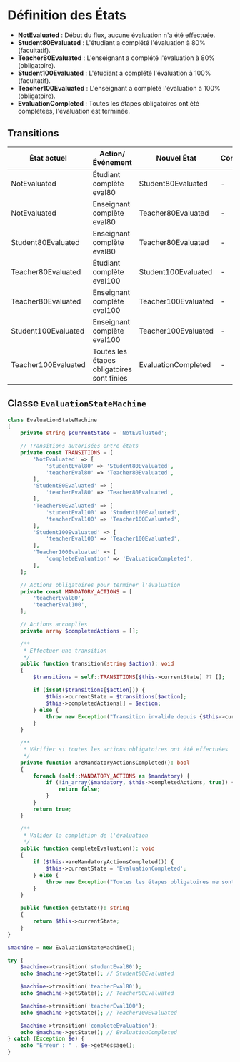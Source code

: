# Définition des États

- **NotEvaluated** : Début du flux, aucune évaluation n'a été effectuée.
- **Student80Evaluated** : L'étudiant a complété l'évaluation à 80% (facultatif).
- **Teacher80Evaluated** : L'enseignant a complété l'évaluation à 80% (obligatoire).
- **Student100Evaluated** : L'étudiant a complété l'évaluation à 100% (facultatif).
- **Teacher100Evaluated** : L'enseignant a complété l'évaluation à 100% (obligatoire).
- **EvaluationCompleted** : Toutes les étapes obligatoires ont été complétées, l'évaluation est terminée.

## Transitions

| État actuel             | Action/Événement                 | Nouvel État           | Condition   |
|-------------------------|----------------------------------|-----------------------|-------------|
| NotEvaluated            | Étudiant complète eval80         | Student80Evaluated    | -           |
| NotEvaluated            | Enseignant complète eval80       | Teacher80Evaluated    | -           |
| Student80Evaluated      | Enseignant complète eval80       | Teacher80Evaluated    | -           |
| Teacher80Evaluated      | Étudiant complète eval100        | Student100Evaluated   | -           |
| Teacher80Evaluated      | Enseignant complète eval100      | Teacher100Evaluated   | -           |
| Student100Evaluated     | Enseignant complète eval100      | Teacher100Evaluated   | -           |
| Teacher100Evaluated     | Toutes les étapes obligatoires sont finies | EvaluationCompleted  | -           |

## Classe `EvaluationStateMachine`

```php
class EvaluationStateMachine
{
    private string $currentState = 'NotEvaluated';

    // Transitions autorisées entre états
    private const TRANSITIONS = [
        'NotEvaluated' => [
            'studentEval80' => 'Student80Evaluated',
            'teacherEval80' => 'Teacher80Evaluated',
        ],
        'Student80Evaluated' => [
            'teacherEval80' => 'Teacher80Evaluated',
        ],
        'Teacher80Evaluated' => [
            'studentEval100' => 'Student100Evaluated',
            'teacherEval100' => 'Teacher100Evaluated',
        ],
        'Student100Evaluated' => [
            'teacherEval100' => 'Teacher100Evaluated',
        ],
        'Teacher100Evaluated' => [
            'completeEvaluation' => 'EvaluationCompleted',
        ],
    ];

    // Actions obligatoires pour terminer l'évaluation
    private const MANDATORY_ACTIONS = [
        'teacherEval80',
        'teacherEval100',
    ];

    // Actions accomplies
    private array $completedActions = [];

    /**
     * Effectuer une transition
     */
    public function transition(string $action): void
    {
        $transitions = self::TRANSITIONS[$this->currentState] ?? [];

        if (isset($transitions[$action])) {
            $this->currentState = $transitions[$action];
            $this->completedActions[] = $action;
        } else {
            throw new Exception("Transition invalide depuis {$this->currentState} avec action : $action");
        }
    }

    /**
     * Vérifier si toutes les actions obligatoires ont été effectuées
     */
    private function areMandatoryActionsCompleted(): bool
    {
        foreach (self::MANDATORY_ACTIONS as $mandatory) {
            if (!in_array($mandatory, $this->completedActions, true)) {
                return false;
            }
        }
        return true;
    }

    /**
     * Valider la complétion de l'évaluation
     */
    public function completeEvaluation(): void
    {
        if ($this->areMandatoryActionsCompleted()) {
            $this->currentState = 'EvaluationCompleted';
        } else {
            throw new Exception("Toutes les étapes obligatoires ne sont pas terminées.");
        }
    }

    public function getState(): string
    {
        return $this->currentState;
    }
}

$machine = new EvaluationStateMachine();

try {
    $machine->transition('studentEval80');
    echo $machine->getState(); // Student80Evaluated

    $machine->transition('teacherEval80');
    echo $machine->getState(); // Teacher80Evaluated

    $machine->transition('teacherEval100');
    echo $machine->getState(); // Teacher100Evaluated

    $machine->transition('completeEvaluation');
    echo $machine->getState(); // EvaluationCompleted
} catch (Exception $e) {
    echo "Erreur : " . $e->getMessage();
}
